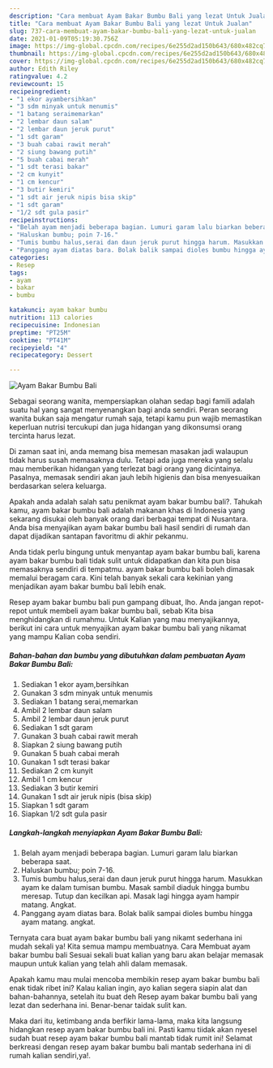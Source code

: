 ```yaml
---
description: "Cara membuat Ayam Bakar Bumbu Bali yang lezat Untuk Jualan"
title: "Cara membuat Ayam Bakar Bumbu Bali yang lezat Untuk Jualan"
slug: 737-cara-membuat-ayam-bakar-bumbu-bali-yang-lezat-untuk-jualan
date: 2021-01-09T05:19:30.756Z
image: https://img-global.cpcdn.com/recipes/6e255d2ad150b643/680x482cq70/ayam-bakar-bumbu-bali-foto-resep-utama.jpg
thumbnail: https://img-global.cpcdn.com/recipes/6e255d2ad150b643/680x482cq70/ayam-bakar-bumbu-bali-foto-resep-utama.jpg
cover: https://img-global.cpcdn.com/recipes/6e255d2ad150b643/680x482cq70/ayam-bakar-bumbu-bali-foto-resep-utama.jpg
author: Edith Riley
ratingvalue: 4.2
reviewcount: 15
recipeingredient:
- "1 ekor ayambersihkan"
- "3 sdm minyak untuk menumis"
- "1 batang seraimemarkan"
- "2 lembar daun salam"
- "2 lembar daun jeruk purut"
- "1 sdt garam"
- "3 buah cabai rawit merah"
- "2 siung bawang putih"
- "5 buah cabai merah"
- "1 sdt terasi bakar"
- "2 cm kunyit"
- "1 cm kencur"
- "3 butir kemiri"
- "1 sdt air jeruk nipis bisa skip"
- "1 sdt garam"
- "1/2 sdt gula pasir"
recipeinstructions:
- "Belah ayam menjadi beberapa bagian. Lumuri garam lalu biarkan beberapa saat."
- "Haluskan bumbu; poin 7-16."
- "Tumis bumbu halus,serai dan daun jeruk purut hingga harum. Masukkan ayam ke dalam tumisan bumbu. Masak sambil diaduk hingga bumbu meresap. Tutup dan kecilkan api. Masak lagi hingga ayam hampir matang. Angkat."
- "Panggang ayam diatas bara. Bolak balik sampai dioles bumbu hingga ayam matang. angkat."
categories:
- Resep
tags:
- ayam
- bakar
- bumbu

katakunci: ayam bakar bumbu 
nutrition: 113 calories
recipecuisine: Indonesian
preptime: "PT25M"
cooktime: "PT41M"
recipeyield: "4"
recipecategory: Dessert

---
```



![Ayam Bakar Bumbu Bali](https://img-global.cpcdn.com/recipes/6e255d2ad150b643/680x482cq70/ayam-bakar-bumbu-bali-foto-resep-utama.jpg)

Sebagai seorang wanita, mempersiapkan olahan sedap bagi famili adalah suatu hal yang sangat menyenangkan bagi anda sendiri. Peran seorang  wanita bukan saja mengatur rumah saja, tetapi kamu pun wajib memastikan keperluan nutrisi tercukupi dan juga hidangan yang dikonsumsi orang tercinta harus lezat.

Di zaman  saat ini, anda memang bisa memesan masakan jadi walaupun tidak harus susah memasaknya dulu. Tetapi ada juga mereka yang selalu mau memberikan hidangan yang terlezat bagi orang yang dicintainya. Pasalnya, memasak sendiri akan jauh lebih higienis dan bisa menyesuaikan berdasarkan selera keluarga. 



Apakah anda adalah salah satu penikmat ayam bakar bumbu bali?. Tahukah kamu, ayam bakar bumbu bali adalah makanan khas di Indonesia yang sekarang disukai oleh banyak orang dari berbagai tempat di Nusantara. Anda bisa menyajikan ayam bakar bumbu bali hasil sendiri di rumah dan dapat dijadikan santapan favoritmu di akhir pekanmu.

Anda tidak perlu bingung untuk menyantap ayam bakar bumbu bali, karena ayam bakar bumbu bali tidak sulit untuk didapatkan dan kita pun bisa memasaknya sendiri di tempatmu. ayam bakar bumbu bali boleh dimasak memalui beragam cara. Kini telah banyak sekali cara kekinian yang menjadikan ayam bakar bumbu bali lebih enak.

Resep ayam bakar bumbu bali pun gampang dibuat, lho. Anda jangan repot-repot untuk membeli ayam bakar bumbu bali, sebab Kita bisa menghidangkan di rumahmu. Untuk Kalian yang mau menyajikannya, berikut ini cara untuk menyajikan ayam bakar bumbu bali yang nikamat yang mampu Kalian coba sendiri.

<!--inarticleads1-->

##### Bahan-bahan dan bumbu yang dibutuhkan dalam pembuatan Ayam Bakar Bumbu Bali:

1. Sediakan 1 ekor ayam,bersihkan
1. Gunakan 3 sdm minyak untuk menumis
1. Sediakan 1 batang serai,memarkan
1. Ambil 2 lembar daun salam
1. Ambil 2 lembar daun jeruk purut
1. Sediakan 1 sdt garam
1. Gunakan 3 buah cabai rawit merah
1. Siapkan 2 siung bawang putih
1. Gunakan 5 buah cabai merah
1. Gunakan 1 sdt terasi bakar
1. Sediakan 2 cm kunyit
1. Ambil 1 cm kencur
1. Sediakan 3 butir kemiri
1. Gunakan 1 sdt air jeruk nipis (bisa skip)
1. Siapkan 1 sdt garam
1. Siapkan 1/2 sdt gula pasir




<!--inarticleads2-->

##### Langkah-langkah menyiapkan Ayam Bakar Bumbu Bali:

1. Belah ayam menjadi beberapa bagian. Lumuri garam lalu biarkan beberapa saat.
1. Haluskan bumbu; poin 7-16.
1. Tumis bumbu halus,serai dan daun jeruk purut hingga harum. Masukkan ayam ke dalam tumisan bumbu. Masak sambil diaduk hingga bumbu meresap. Tutup dan kecilkan api. Masak lagi hingga ayam hampir matang. Angkat.
1. Panggang ayam diatas bara. Bolak balik sampai dioles bumbu hingga ayam matang. angkat.




Ternyata cara buat ayam bakar bumbu bali yang nikamt sederhana ini mudah sekali ya! Kita semua mampu membuatnya. Cara Membuat ayam bakar bumbu bali Sesuai sekali buat kalian yang baru akan belajar memasak maupun untuk kalian yang telah ahli dalam memasak.

Apakah kamu mau mulai mencoba membikin resep ayam bakar bumbu bali enak tidak ribet ini? Kalau kalian ingin, ayo kalian segera siapin alat dan bahan-bahannya, setelah itu buat deh Resep ayam bakar bumbu bali yang lezat dan sederhana ini. Benar-benar taidak sulit kan. 

Maka dari itu, ketimbang anda berfikir lama-lama, maka kita langsung hidangkan resep ayam bakar bumbu bali ini. Pasti kamu tiidak akan nyesel sudah buat resep ayam bakar bumbu bali mantab tidak rumit ini! Selamat berkreasi dengan resep ayam bakar bumbu bali mantab sederhana ini di rumah kalian sendiri,ya!.

